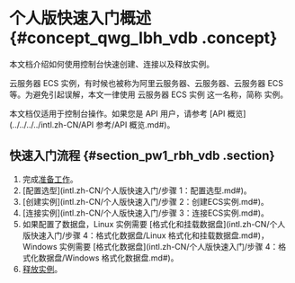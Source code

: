 # 个人版快速入门概述 {#concept_qwg_lbh_vdb .concept}

本文档介绍如何使用控制台快速创建、连接以及释放实例。

云服务器 ECS 实例，有时候也被称为阿里云服务器、云服务器、云服务器 ECS 等。为避免引起误解，本文一律使用 云服务器 ECS 实例 这一名称，简称 实例。

本文档仅适用于控制台操作。如果您是 API 用户，请参考 [API 概览](../../../../intl.zh-CN/API 参考/API 概览.md#)。

## 快速入门流程 {#section_pw1_rbh_vdb .section}

1.  完成[准备工作](intl.zh-CN/个人版快速入门/准备工作.md#)。
2.  [配置选型](intl.zh-CN/个人版快速入门/步骤 1：配置选型.md#)。
3.  [创建实例](intl.zh-CN/个人版快速入门/步骤 2：创建ECS实例.md#)。
4.  [连接实例](intl.zh-CN/个人版快速入门/步骤 3：连接ECS实例.md#)。
5.  如果配置了数据盘，Linux 实例需要 [格式化和挂载数据盘](intl.zh-CN/个人版快速入门/步骤 4：格式化数据盘/Linux 格式化和挂载数据盘.md#)，Windows 实例需要 [格式化数据盘](intl.zh-CN/个人版快速入门/步骤 4：格式化数据盘/Windows 格式化数据盘.md#)。
6.  [释放实例](intl.zh-CN/个人版快速入门/步骤5：释放实例.md#)。

